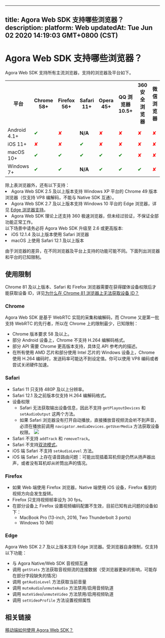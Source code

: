 
---
title: Agora Web SDK 支持哪些浏览器？
description: 
platform: Web
updatedAt: Tue Jun 02 2020 14:19:03 GMT+0800 (CST)
---
# Agora Web SDK 支持哪些浏览器？
Agora Web SDK 支持所有主流浏览器，支持的浏览器及平台如下。

<table>
  <tr>
    <th>平台</th>
    <th>Chrome 58+</th>
    <th>Firefox 56+</th>
    <th>Safari 11+</th>
    <th>Opera 45+</th>
    <th>QQ 浏览器 10.5+</th>
    <th>360 安全浏览器</th>
    <th>微信浏览器</th>
  </tr>
  <tr>
    <td>Android 4.1+</td>
    <td><font color="green">✔</td>
    <td><font color="red">✘</td>
		<td><b>N/A</b></td>
    <td><font color="red">✘</td>
    <td><font color="red">✘</td>
    <td><font color="red">✘</td>
    <td><font color="red">✘</td>
  </tr>
  <tr>
    <td>iOS 11+</td>
    <td><font color="red">✘</td>
    <td><font color="red">✘</td>
    <td><font color="green">✔</td>
    <td><font color="red">✘</td>
    <td><font color="red">✘</td>
    <td><font color="red">✘</td>
    <td><font color="red">✘</td>
  </tr>
  <tr>
    <td>macOS 10+</td>
    <td><font color="green">✔</td>
    <td><font color="green">✔</td>
    <td><font color="green">✔</td>
    <td><font color="green">✔</td>
    <td><font color="green">✔</td>
    <td><font color="red">✘</td>
    <td><font color="red">✘</td>
  </tr>
  <tr>
    <td>Windows 7+</td>
    <td><font color="green">✔</td>
    <td><font color="green">✔</td>
		<td><b>N/A</b></td>
    <td><font color="green">✔</td>
    <td><font color="green">✔</td>
    <td><font color="green">✔</td>
    <td><font color="red">✘</td>
  </tr>
</table>

<div class="alert info">除上表浏览器外，还有以下支持：
	<li>Agora Web SDK 2.5 及以上版本支持 Windows XP 平台的 Chrome 49 版本浏览器（仅支持 VP8 编解码，不能与 Native SDK 互通）。</li>
	<li>Agora Web SDK 2.7 及以上版本支持 Windows 10 平台的 Edge 浏览器，详见 <a href="https://docs.agora.io/cn/faq/browser_support#a-nameedgeaedge">Edge 浏览器支持</a>。</li>
	<li>Agora Web SDK 理论上还支持 360 极速浏览器，但未经过验证，不保证全部功能正常工作。</li>
</div>
<div class="alert note">以下场景中请务必将 Agora Web SDK 升级至 2.6 或更高版本:
	<li>iOS 12.1.4 及以上版本使用 Safari 浏览器</li>
	<li>macOS 上使用 Safari 12.1 及以上版本</li>
	</div>

由于浏览器的差异，在不同浏览器及平台上支持的功能可能不同。下面列出浏览器和平台的已知限制。

## 使用限制

Chrome 81 及以上版本、Safari 和 Firefox 浏览器需要在获得媒体设备权限后才能获取设备 ID，详见[为什么在 Chrome 81 浏览器上无法获取设备 ID？](../../cn/faq/empty_deviceId.md)

### Chrome

Agora Web SDK 是基于 WebRTC 实现的采集和编解码，而 Chrome 又是第一批支持 WebRTC 的先行者，所以在 Chrome 上的限制最少，已知限制：

- Chrome 版本要求 58 及以上。
- 部分 Android 设备上，Chrome 不支持 H.264 编解码格式。
- 部分 API 需要 Chrome 更高版本支持，具体见 API 参考内的描述。
- 在所有使用 AMD 芯片和部分使用 Intel 芯片的 Windows 设备上，Chrome 使用 H.264 编码时，发送码率可能达不到设定值。你可以使用 VP8 编码或者尝试关闭硬件加速。

### Safari

- Safari 11 只支持 480P 及以上分辨率。
- Safari 12.1 及之前版本仅支持 H.264 编解码格式。
- 设备权限
  - Safari 无法获取输出设备信息，因此不支持 `getPlayoutDevices` 和 `setAudioOutput` 这两个方法。
  - 如果 Safari 浏览器没有打开自动播放，直接播放音视频流会听不到声音，必须在播放前调用 `navigator.mediaDevices.getUserMedia` 方法获取设备权限。
    ![](https://web-cdn.agora.io/docs-files/1591069399605)
- Safari 不支持 `addTrack` 和 `removeTrack`。
- Safari 不支持[双流模式](https://docs.agora.io/cn/Agora%20Platform/terms?platform=All%20Platforms#dual-stream)。
- iOS 端 Safari 不支持 `setAudioLevel` 方法。
- iOS 端 Safari 上存在语音路由问题：可能出现插着耳机但是仍然从扬声器出声，或者没有耳机却从听筒出声的情况。

### Firefox 

- 如果 Web 端使用 Firefox 浏览器，Native 端使用 iOS 设备，Firefox 看到的视频方向会发生旋转。
- Firefox 只支持视频帧率设为 30 fps。
- 在部分设备上 Firefox 设置视频编码配置不生效，目前已知有此问题的设备如下：
  - MacBook Pro (13-inch, 2016, Two Thunderbolt 3 ports)
  - Windows 10 (MI)

### <a name="edge"></a>Edge

Agora Web SDK 2.7 及以上版本支持 Edge 浏览器。受浏览器自身限制，仅支持以下功能：

- 与 Agora Native/Web SDK 音视频互通
- 调用 `getStats` 方法获取音视频流的连接数据（受浏览器更新的影响，可能存在部分字段缺失的情况）
- 调用 `getAudioLevel` 方法获取当前音量
- 调用 `muteAudio`/`unmuteAudio` 方法禁用/启用音频轨道
- 调用 `muteVideo`/`unmuteVideo` 方法禁用/启用视频轨道
- 调用 `setVideoProfile` 方法设置视频属性

## 相关链接
[移动端如何使用 Agora Web SDK？](https://docs.agora.io/cn/faq/web_on_mobile)
